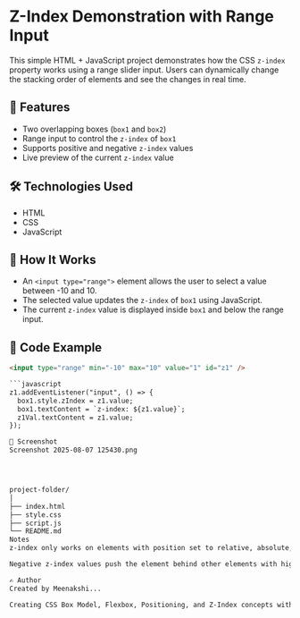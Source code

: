 # Z-Index Demonstration with Range Input

This simple HTML + JavaScript project demonstrates how the CSS `z-index` property works using a range slider input. Users can dynamically change the stacking order of elements and see the changes in real time.

## 🚀 Features

- Two overlapping boxes (`box1` and `box2`)
- Range input to control the `z-index` of `box1`
- Supports positive and negative `z-index` values
- Live preview of the current `z-index` value

## 🛠️ Technologies Used

- HTML
- CSS
- JavaScript

## 🔧 How It Works

- An `<input type="range">` element allows the user to select a value between -10 and 10.
- The selected value updates the `z-index` of `box1` using JavaScript.
- The current `z-index` value is displayed inside `box1` and below the range input.

## 🧾 Code Example

```html
<input type="range" min="-10" max="10" value="1" id="z1" />

```javascript
z1.addEventListener("input", () => {
  box1.style.zIndex = z1.value;
  box1.textContent = `z-index: ${z1.value}`;
  z1Val.textContent = z1.value;
});

📸 Screenshot
Screenshot 2025-08-07 125430.png




project-folder/
│
├── index.html
├── style.css
├── script.js
└── README.md
Notes
z-index only works on elements with position set to relative, absolute, fixed, or sticky.

Negative z-index values push the element behind other elements with higher stacking context.

✍️ Author
Created by Meenakshi...

Creating CSS Box Model, Flexbox, Positioning, and Z-Index concepts with hands-on projects.